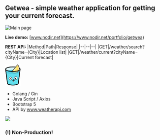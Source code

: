 ## Getwea  -  simple weather application for getting your current forecast.
![Main page](https://www.nodir.net/files/images/Getwea.png)

**Live demo:** [www.nodir.net](https://www.nodir.net/portfolio/getwea)


**REST API:**
|Method|Path|Response|
|--|--|--|
|GET|/weather/search?cityName={City}|Location list|
|GET|/weather/current?cityName={City}|Current forecast|

<img src="https://raw.githubusercontent.com/gin-gonic/logo/master/color.png" width="50" height="">

- Golang / Gin
- Java Script / Axios
- Bootstrap 5
- API by www.weatherapi.com

<img src="https://go.dev/images/gophers/ladder.svg" width="50" height="">


### (!) Non-Production!
